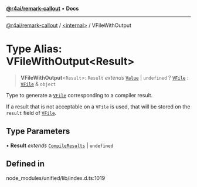 [**@r4ai/remark-callout**](../../README.md) • **Docs**

***

[@r4ai/remark-callout](../../globals.md) / [\<internal\>](../README.md) / VFileWithOutput

# Type Alias: VFileWithOutput\<Result\>

> **VFileWithOutput**\<`Result`\>: `Result` *extends* [`Value`](Value.md) \| `undefined` ? [`VFile`](../classes/VFile.md) : [`VFile`](../classes/VFile.md) & `object`

Type to generate a [`VFile`](../classes/VFile.md) corresponding to a compiler result.

If a result that is not acceptable on a `VFile` is used, that will
be stored on the `result` field of [`VFile`](../classes/VFile.md).

## Type Parameters

• **Result** *extends* [`CompileResults`](CompileResults.md) \| `undefined`

## Defined in

node\_modules/unified/lib/index.d.ts:1019

